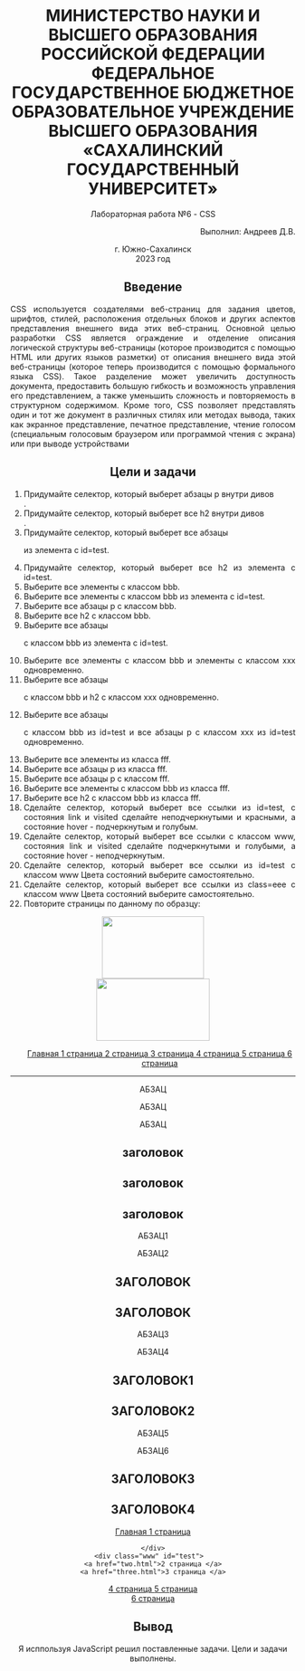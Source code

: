 <h1 align= "center"> МИНИСТЕРСТВО НАУКИ И ВЫСШЕГО ОБРАЗОВАНИЯ РОССИЙСКОЙ ФЕДЕРАЦИИ ФЕДЕРАЛЬНОЕ ГОСУДАРСТВЕННОЕ БЮДЖЕТНОЕ ОБРАЗОВАТЕЛЬНОЕ УЧРЕЖДЕНИЕ ВЫСШЕГО ОБРАЗОВАНИЯ «САХАЛИНСКИЙ ГОСУДАРСТВЕННЫЙ УНИВЕРСИТЕТ»</h1>
<p align= "center">Лабораторная работа №6 - CSS</p>
<p align= "right">Выполнил: Андреев Д.В.</p>
<p align="center">г. Южно-Сахалинск <br> 2023 год</p>
<h2 style="text-align: center">Введение</h2>
<p align="justify">CSS используется создателями веб-страниц для задания цветов, шрифтов, стилей, расположения отдельных блоков и других аспектов представления внешнего вида этих веб-страниц. Основной целью разработки CSS является ограждение и отделение описания логической структуры веб-страницы (которое производится с помощью HTML или других языков разметки) от описания внешнего вида этой веб-страницы (которое теперь производится с помощью формального языка CSS). Такое разделение может увеличить доступность документа, предоставить большую гибкость и возможность управления его представлением, а также уменьшить сложность и повторяемость в структурном содержимом.
Кроме того, CSS позволяет представлять один и тот же документ в различных стилях или методах вывода, таких как экранное представление, печатное представление, чтение голосом (специальным голосовым браузером или программой чтения с экрана) или при выводе устройствами</p>
<h2 style="text-align: center">Цели и задачи</h2>
<ol align="justify">
    <li>
       Придумайте селектор, который выберет абзацы p внутри дивов <div>.
    </li>
    <li>
        Придумайте селектор, который выберет все h2 внутри дивов <div>.
    </li>
    <li>
       Придумайте селектор, который выберет все абзацы <p> из элемента с id=test.
    </li>
    <li>
       Придумайте селектор, который выберет все h2 из элемента с id=test.
    </li>
    <li>
       Выберите все элементы с классом bbb. 
    </li>
    <li>
       Выберите все элементы с классом bbb из элемента с id=test.
    </li>
    <li>
       Выберите все абзацы p с классом bbb.
    </li>
    <li>
        Выберите все h2 с классом bbb.
    </li>
    <li>
       Выберите все абзацы <p> с классом bbb из элемента с id=test.
    </li>
    <li>
        Выберите все элементы с классом bbb и элементы с классом xxx одновременно.
    </li>
    <li>
       Выберите все абзацы <p> с классом bbb и h2 с классом xxx одновременно.
    </li>
    <li>
      Выберите все абзацы <p> с классом bbb из id=test и все абзацы p с классом xxx из id=test одновременно.
    </li>
    <li>
     	Выберите все элементы из класса fff.
    </li>
    <li>
        	Выберите все абзацы p из класса fff.
    </li>
    <li>
        	Выберите все абзацы p с классом fff.
    </li>
    <li>
     	Выберите все элементы с классом bbb из класса fff.
    </li>
    <li>
       	Выберите все h2 с классом bbb из класса fff.
    </li>
    <li>
       	Сделайте селектор, который выберет все ссылки из id=test, с состояния link и visited сделайте неподчеркнутыми и красными, а состояние hover - подчеркнутым и голубым.
    </li>
    <li>
        Сделайте селектор, который выберет все ссылки с классом www, состояния link и visited сделайте подчеркнутыми и голубыми, а состояние hover - неподчеркнутым.
    </li>
    <li>
      	 Сделайте селектор, который выберет все ссылки из id=test с классом www Цвета состояний выберите самостоятельно.
    </li>
    <li>
        Сделайте селектор, который выберет все ссылки из class=eee с классом www Цвета состояний выберите самостоятельно.
    </li>
    <li>
      	Повторите страницы по данному по образцу:
    </li>
   
</ol>


<p>
<html> 
<head> 
    <link rel="stylesheet" href="index.css">
<title>DZAGOLOVKI</title>
</head>
<style>
body {
        background-image: url('qwe.jpg'); 
        background-repeat: no-repeat;
		text-align:center;
      }
</style>
   <div class="su" ><img src="qw.gif"  width="180" height="110"></div>
   <div class="sus" ><img src="qw1.gif"  width="200" height="110"></div>
   <div class="menu" >
 <ul >
 <a href="index.html">Главная </a>
<a href="one.html">1 страница </a>
<a href="two.html">2 страница </a>
<a href="three.html">3 страница </a>
<a href="for.html">4 страница </a>
<a href="five.html">5 страница </a>
<a href="six.html">6 страница </a>
</ul>

</div>
<hr>
 <div class="heading" id="testqq">
 <p>АБЗАЦ</p>
  <p>АБЗАЦ</p>
   <p>АБЗАЦ</p>
 <h2>заголовок</h2>
   <h2>заголовок</h2>
    <h2>заголовок</h2>
</div>

<div class="bbb" id="testt">  
	<p>АБЗАЦ1</p>
	<p>АБЗАЦ2</p>
   <h2>ЗАГОЛОВОК</h2>
   <h2>ЗАГОЛОВОК</h2>
    </div>
	<div class="xxx" id="tests">  
	<p>АБЗАЦ3</p>
	<p>АБЗАЦ4</p>
   <h2>ЗАГОЛОВОК1</h2>
   <h2>ЗАГОЛОВОК2</h2>
    </div>
<div class="fff" id="testq">  
	<p>АБЗАЦ5</p>
	<p>АБЗАЦ6</p>
   <h2>ЗАГОЛОВОК3</h2>
   <h2>ЗАГОЛОВОК4</h2>
   <a href="index.html" >Главная </a>
	<a href="one.html">1 страница </a>
	
    </div>
	<div class="www" id="test">  
	<a href="two.html">2 страница </a>
	<a href="three.html">3 страница </a>
   </div>
   
   <div id="test">  
	<a href="for.html" class="wwww">4 страница </a>
	<a href="five.html">5 страница </a>
   </div>
   <div class="eee" >  
   <a href="six.html" class="www">6 страница </a>
      </div>
</body>

</html> 
</p>

<h2 style="text-align: center">Вывод</h2>

Я исппользуя JavaScript решил поставленные задачи. Цели и задачи выполнены. 
